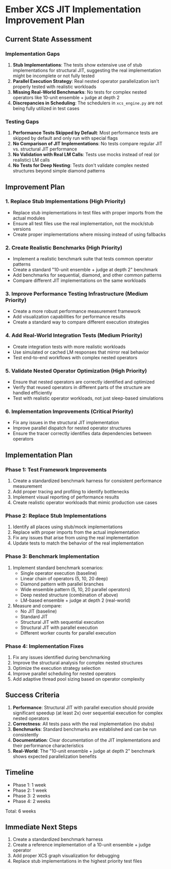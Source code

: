 # Ember XCS JIT Implementation Improvement Plan

## Current State Assessment

### Implementation Gaps
1. **Stub Implementations**: The tests show extensive use of stub implementations for structural JIT, suggesting the real implementation might be incomplete or not fully tested
2. **Parallel Execution Strategy**: Real nested operator parallelization isn't properly tested with realistic workloads
3. **Missing Real-World Benchmarks**: No tests for complex nested operators like 10-unit ensemble + judge at depth 2
4. **Discrepancies in Scheduling**: The schedulers in `xcs_engine.py` are not being fully utilized in test cases

### Testing Gaps
1. **Performance Tests Skipped by Default**: Most performance tests are skipped by default and only run with special flags
2. **No Comparison of JIT Implementations**: No tests compare regular JIT vs. structural JIT performance
3. **No Validation with Real LM Calls**: Tests use mocks instead of real (or realistic) LM calls
4. **No Tests for Deep Nesting**: Tests don't validate complex nested structures beyond simple diamond patterns

## Improvement Plan

### 1. Replace Stub Implementations (High Priority)
- Replace stub implementations in test files with proper imports from the actual modules
- Ensure all test files use the real implementation, not the mock/stub versions
- Create proper implementations where missing instead of using fallbacks

### 2. Create Realistic Benchmarks (High Priority)
- Implement a realistic benchmark suite that tests common operator patterns
- Create a standard "10-unit ensemble + judge at depth 2" benchmark
- Add benchmarks for sequential, diamond, and other common patterns
- Compare different JIT implementations on the same workloads

### 3. Improve Performance Testing Infrastructure (Medium Priority)
- Create a more robust performance measurement framework
- Add visualization capabilities for performance results
- Create a standard way to compare different execution strategies

### 4. Add Real-World Integration Tests (Medium Priority)
- Create integration tests with more realistic workloads
- Use simulated or cached LM responses that mirror real behavior
- Test end-to-end workflows with complex nested operators

### 5. Validate Nested Operator Optimization (High Priority)
- Ensure that nested operators are correctly identified and optimized
- Verify that reused operators in different parts of the structure are handled efficiently
- Test with realistic operator workloads, not just sleep-based simulations

### 6. Implementation Improvements (Critical Priority)
- Fix any issues in the structural JIT implementation
- Improve parallel dispatch for nested operator structures
- Ensure the tracer correctly identifies data dependencies between operators

## Implementation Plan

### Phase 1: Test Framework Improvements
1. Create a standardized benchmark harness for consistent performance measurement
2. Add proper tracing and profiling to identify bottlenecks
3. Implement visual reporting of performance results
4. Create realistic operator workloads that mimic production use cases

### Phase 2: Replace Stub Implementations
1. Identify all places using stub/mock implementations
2. Replace with proper imports from the actual implementation
3. Fix any issues that arise from using the real implementation
4. Update tests to match the behavior of the real implementation

### Phase 3: Benchmark Implementation
1. Implement standard benchmark scenarios:
   - Single operator execution (baseline)
   - Linear chain of operators (5, 10, 20 deep)
   - Diamond pattern with parallel branches
   - Wide ensemble pattern (5, 10, 20 parallel operators)
   - Deep nested structure (combination of above)
   - LM-based ensemble + judge at depth 2 (real-world)
2. Measure and compare:
   - No JIT (baseline)
   - Standard JIT
   - Structural JIT with sequential execution
   - Structural JIT with parallel execution
   - Different worker counts for parallel execution

### Phase 4: Implementation Fixes
1. Fix any issues identified during benchmarking
2. Improve the structural analysis for complex nested structures
3. Optimize the execution strategy selection
4. Improve parallel scheduling for nested operators
5. Add adaptive thread pool sizing based on operator complexity

## Success Criteria

1. **Performance**: Structural JIT with parallel execution should provide significant speedup (at least 2x) over sequential execution for complex nested operators
2. **Correctness**: All tests pass with the real implementation (no stubs)
3. **Benchmarks**: Standard benchmarks are established and can be run consistently
4. **Documentation**: Clear documentation of the JIT implementations and their performance characteristics
5. **Real-World**: The "10-unit ensemble + judge at depth 2" benchmark shows expected parallelization benefits

## Timeline

- Phase 1: 1 week
- Phase 2: 1 week
- Phase 3: 2 weeks
- Phase 4: 2 weeks

Total: 6 weeks

## Immediate Next Steps

1. Create a standardized benchmark harness
2. Create a reference implementation of a 10-unit ensemble + judge operator
3. Add proper XCS graph visualization for debugging
4. Replace stub implementations in the highest priority test files